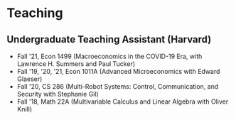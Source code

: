 # Teaching

## Undergraduate Teaching Assistant (Harvard)
- Fall '21, Econ 1499 (Macroeconomics in the COVID-19 Era, with Lawrence H. Summers and Paul Tucker)
- Fall '19, '20, '21, Econ 1011A (Advanced Microeconomics with Edward Glaeser)
- Fall '20, CS 286 (Multi-Robot Systems: Control, Communication, and Security with Stephanie Gil)
- Fall '18, Math 22A (Multivariable Calculus and Linear Algebra with Oliver Knill)
